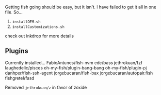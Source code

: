 Getting fish going should be easy, but it isn't. I have failed to get it all in one file. So...
1. `installOFM.sh`
2. `installCustomizations.sh`

check out inkdrop for more details

## Plugins
Currently installed...
FabioAntunes/fish-nvm
edc/bass
jethrokuan/fzf
laughedelic/pisces
oh-my-fish/plugin-bang-bang
oh-my-fish/plugin-pj
danhper/fish-ssh-agent
jorgebucaran/fish-bax
jorgebucaran/autopair.fish
fishgretel/fasd

Removed `jethrokuan/z` in favor of zoxide

